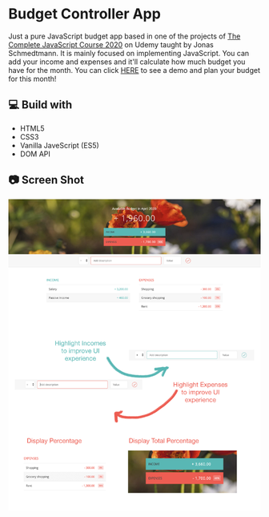 # Budget Controller App

Just a pure JavaScript budget app based in one of the projects of [The Complete JavaScript Course 2020](https://www.udemy.com/the-complete-javascript-course/) on Udemy taught by Jonas Schmedtmann. It is mainly focused on implementing JavaScript. You can add your income and expenses and it'll calculate how much budget you have for the month.
You can click [HERE](https://yousefelshabrawy.github.io/Budget-Controller-App/) to see a demo and plan your budget for this month!

## 💻 Build with

- HTML5
- CSS3
- Vanilla JaveScript (ES5)
- DOM API

## 📷 Screen Shot

![1](Presentation.png)
